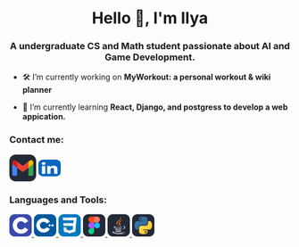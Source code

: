 <h1 align="center">Hello 👋, I'm Ilya</h1>
<h3 align="center">A undergraduate CS and Math student passionate about AI and Game Development.</h3>

- 🛠 I’m currently working on **MyWorkout: a personal workout & wiki planner**

- 🎯 I’m currently learning **React, Django, and postgress to develop a web appication.**

<h3 align="left">Contact me:</h3>
<p align="left">
<a href="https://mail.google.com/mail/?view=cm&fs=1&to=ilyakononov2714@gmail.com" target="_blank" rel="noopener noreferrer"></a> <img align="center" src="./icons/Gmail-Dark.svg" width="48" alt="https://mail.google.com/mail/?view=cm&fs=1&to=ilyakononov2714@gmail.com" width="70"/></a>
<a href="https://www.linkedin.com/in/ilya-kononov-07101b267/" target="blank"><img align="center" src="icons/LinkedIn.svg" alt="https://www.linkedin.com/in/ilya-kononov-07101b267/" height="30" width="40" /></a>
</p>

<h3 align="left">Languages and Tools:</h3><p align="left"> 
<a href="https://www.cprogramming.com/" target="_blank" rel="noreferrer"> <img src="icons/C.svg" alt="c" width="40" height="40"/> </a> 
<a href="https://www.cprogramming.com/" target="_blank" rel="noreferrer"> <img src="icons/CPP.svg" alt="cpp" width="40" height="40"/> </a> 
<a href="https://www.w3schools.com/css/" target="_blank" rel="noreferrer"> <img src="icons/CSS.svg" alt="css3" width="40" height="40"/> </a> 
<a href="https://www.figma.com/" target="_blank" rel="noreferrer"> <img src="icons/Figma-Dark.svg" alt="figma" width="40" height="40"/> </a> 
<a href="https://www.java.com" target="_blank" rel="noreferrer"> <img src="icons/Java-Dark.svg" alt="java" width="40" height="40"/> </a> 
<a href="https://www.python.org" target="_blank" rel="noreferrer"> <img src="icons/Python-Dark.svg" alt="python" width="40" height="40"/> </a>
</p>
